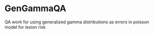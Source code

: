 # GenGammaQA
QA work for using generalized gamma distributions as errors in poisson model for lesion risk
